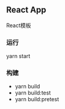 ## React App
React模板

### 运行
yarn start

### 构建
 - yarn build
 - yarn build:test
 - yarn build:pretest